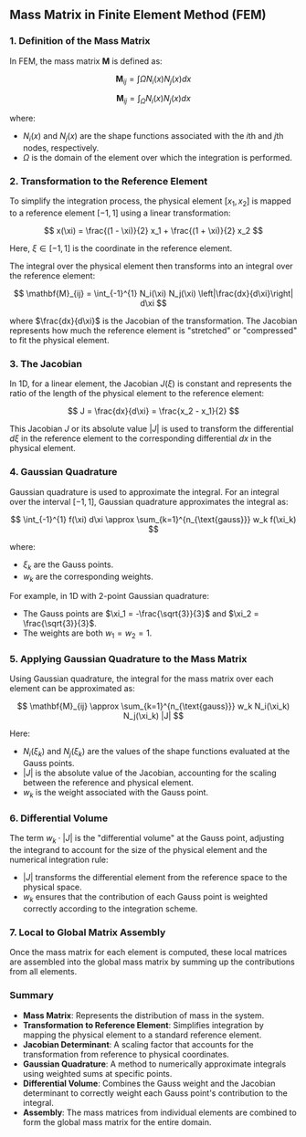 ## Mass Matrix in Finite Element Method (FEM)

### 1. Definition of the Mass Matrix

In FEM, the mass matrix $\mathbf{M}$ is defined as:

$$
\mathbf{M}_{ij} = \int{\Omega} N_i(x) N_j(x) dx
$$


$$
\mathbf{M}_{ij} = \int_{\Omega} N_i(x) N_j(x) dx
$$

where:
- $N_i(x)$ and $N_j(x)$ are the shape functions associated with the $i$th and $j$th nodes, respectively.
- $\Omega$ is the domain of the element over which the integration is performed.

### 2. Transformation to the Reference Element

To simplify the integration process, the physical element $[x_1, x_2]$ is mapped to a reference element $[-1, 1]$ using a linear transformation:

$$
x(\xi) = \frac{(1 - \xi)}{2} x_1 + \frac{(1 + \xi)}{2} x_2
$$

Here, $\xi \in [-1, 1]$ is the coordinate in the reference element.

The integral over the physical element then transforms into an integral over the reference element:

$$
\mathbf{M}_{ij} = \int_{-1}^{1} N_i(\xi) N_j(\xi) \left|\frac{dx}{d\xi}\right|  d\xi
$$

where $\frac{dx}{d\xi}$ is the Jacobian of the transformation. The Jacobian represents how much the reference element is "stretched" or "compressed" to fit the physical element.

### 3. The Jacobian

In 1D, for a linear element, the Jacobian $J(\xi)$ is constant and represents the ratio of the length of the physical element to the reference element:

$$
J = \frac{dx}{d\xi} = \frac{x_2 - x_1}{2}
$$

This Jacobian $J$ or its absolute value $|J|$ is used to transform the differential $d\xi$ in the reference element to the corresponding differential $dx$ in the physical element.

### 4. Gaussian Quadrature

Gaussian quadrature is used to approximate the integral. For an integral over the interval $[-1, 1]$, Gaussian quadrature approximates the integral as:

$$
\int_{-1}^{1} f(\xi)  d\xi \approx \sum_{k=1}^{n_{\text{gauss}}} w_k f(\xi_k)
$$

where:
- $\xi_k$ are the Gauss points.
- $w_k$ are the corresponding weights.

For example, in 1D with 2-point Gaussian quadrature:
- The Gauss points are $\xi_1 = -\frac{\sqrt{3}}{3}$ and $\xi_2 = \frac{\sqrt{3}}{3}$.
- The weights are both $w_1 = w_2 = 1$.

### 5. Applying Gaussian Quadrature to the Mass Matrix

Using Gaussian quadrature, the integral for the mass matrix over each element can be approximated as:

$$
\mathbf{M}_{ij} \approx \sum_{k=1}^{n_{\text{gauss}}} w_k N_i(\xi_k) N_j(\xi_k) |J|
$$

Here:
- $N_i(\xi_k)$ and $N_j(\xi_k)$ are the values of the shape functions evaluated at the Gauss points.
- $|J|$ is the absolute value of the Jacobian, accounting for the scaling between the reference and physical element.
- $w_k$ is the weight associated with the Gauss point.

### 6. Differential Volume

The term $w_k \cdot |J|$ is the "differential volume" at the Gauss point, adjusting the integrand to account for the size of the physical element and the numerical integration rule:

- $|J|$ transforms the differential element from the reference space to the physical space.
- $w_k$ ensures that the contribution of each Gauss point is weighted correctly according to the integration scheme.

### 7. Local to Global Matrix Assembly

Once the mass matrix for each element is computed, these local matrices are assembled into the global mass matrix by summing up the contributions from all elements.

### Summary

- **Mass Matrix**: Represents the distribution of mass in the system.
- **Transformation to Reference Element**: Simplifies integration by mapping the physical element to a standard reference element.
- **Jacobian Determinant**: A scaling factor that accounts for the transformation from reference to physical coordinates.
- **Gaussian Quadrature**: A method to numerically approximate integrals using weighted sums at specific points.
- **Differential Volume**: Combines the Gauss weight and the Jacobian determinant to correctly weight each Gauss point's contribution to the integral.
- **Assembly**: The mass matrices from individual elements are combined to form the global mass matrix for the entire domain.

